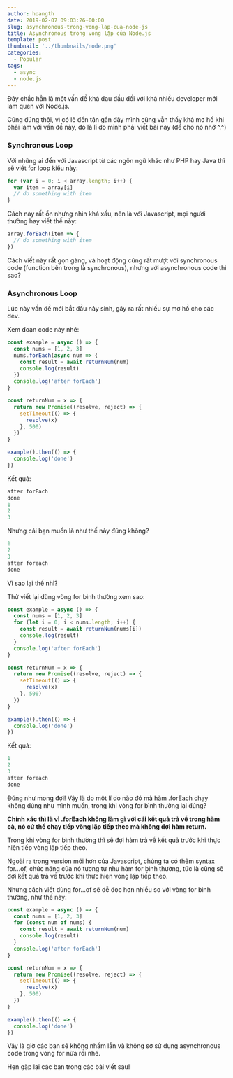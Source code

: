 ```yaml
---
author: hoangth
date: 2019-02-07 09:03:26+00:00
slug: asynchronous-trong-vong-lap-cua-node-js
title: Asynchronous trong vòng lặp của Node.js
template: post
thumbnail: '../thumbnails/node.png'
categories:
  - Popular
tags:
  - async
  - node.js
---
```


Đây chắc hẳn là một vấn đề khá đau đầu đối với khá nhiều developer mới làm quen với Node.js.

Cũng đúng thôi, vì có lẽ đến tận gần đây mình cũng vẫn thấy khá mơ hồ khi phải làm với vấn đề này, đó là lí do mình phải viết bài này (để cho nó nhớ ^.^)

### Synchronous Loop

Với những ai đến với Javascript từ các ngôn ngữ khác như PHP hay Java thì sẽ viết for loop kiểu này:

```javascript
for (var i = 0; i < array.length; i++) {
  var item = array[i]
  // do something with item
}
```

Cách này rất ổn nhưng nhìn khá xấu, nên là với Javascript, mọi người thường hay viết thế này:

```javascript
array.forEach(item => {
  // do something with item
})
```

Cách viết này rất gọn gàng, và hoạt động cũng rất mượt với synchronous code (function bên trong là synchronous), nhưng với asynchronous code thì sao?

### Asynchronous Loop

Lúc này vấn đề mới bắt đầu nảy sinh, gây ra rất nhiều sự mơ hồ cho các dev.

Xem đoạn code này nhé:

```javascript
const example = async () => {
  const nums = [1, 2, 3]
  nums.forEach(async num => {
    const result = await returnNum(num)
    console.log(result)
  })
  console.log('after forEach')
}

const returnNum = x => {
  return new Promise((resolve, reject) => {
    setTimeout(() => {
      resolve(x)
    }, 500)
  })
}

example().then(() => {
  console.log('done')
})
```

Kết quả:

```javascript
after forEach
done
1
2
3
```

Nhưng cái bạn muốn là như thế này đúng không?

```javascript
1
2
3
after foreach
done
```

Vì sao lại thế nhỉ?

Thử viết lại dùng vòng for bình thường xem sao:

```javascript
const example = async () => {
  const nums = [1, 2, 3]
  for (let i = 0; i < nums.length; i++) {
    const result = await returnNum(nums[i])
    console.log(result)
  }
  console.log('after forEach')
}

const returnNum = x => {
  return new Promise((resolve, reject) => {
    setTimeout(() => {
      resolve(x)
    }, 500)
  })
}

example().then(() => {
  console.log('done')
})
```

Kết quả:

```javascript
1
2
3
after foreach
done
```

Đúng như mong đợi! Vậy là do một lí do nào đó mà hàm .forEach chạy không đúng như mình muốn, trong khi vòng for bình thường lại đúng?

<b>Chính xác thì là vì .forEach không làm gì với cái kết quả trả về trong hàm cả, nó cứ thế chạy tiếp vòng lặp tiếp theo mà không đợi hàm return.</b>

Trong khi vòng for bình thường thì sẽ đợi hàm trả về kết quả trước khi thực hiện tiếp vòng lặp tiếp theo.

Ngoài ra trong version mới hơn của Javascript, chúng ta có thêm syntax for...of, chức năng của nó tương tự như hàm for bình thường, tức là cũng sẽ đợi kết quả trả về trước khi thực hiện vòng lặp tiếp theo.

Nhưng cách viết dùng for...of sẽ dễ đọc hơn nhiều so với vòng for bình thường, như thế này:

```javascript
const example = async () => {
  const nums = [1, 2, 3]
  for (const num of nums) {
    const result = await returnNum(num)
    console.log(result)
  }
  console.log('after forEach')
}

const returnNum = x => {
  return new Promise((resolve, reject) => {
    setTimeout(() => {
      resolve(x)
    }, 500)
  })
}

example().then(() => {
  console.log('done')
})
```

Vậy là giờ các bạn sẽ không nhầm lẫn và không sợ sử dụng asynchronous code trong vòng for nữa rồi nhé.

Hẹn gặp lại các bạn trong các bài viết sau!

